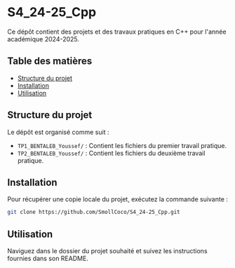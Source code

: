 # S4_24-25_Cpp

Ce dépôt contient des projets et des travaux pratiques en C++ pour l'année académique 2024-2025.

## Table des matières

- [Structure du projet](#structure-du-projet)  
- [Installation](#installation)  
- [Utilisation](#utilisation)

## Structure du projet

Le dépôt est organisé comme suit :  

- `TP1_BENTALEB_Youssef/` : Contient les fichiers du premier travail pratique.  
- `TP2_BENTALEB_Youssef/` : Contient les fichiers du deuxième travail pratique.  

## Installation

Pour récupérer une copie locale du projet, exécutez la commande suivante :  

```bash
git clone https://github.com/SmollCoco/S4_24-25_Cpp.git
```

## Utilisation

Naviguez dans le dossier du projet souhaité et suivez les instructions fournies dans son README.
